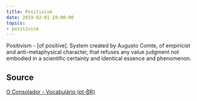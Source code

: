 ```yaml
---
title: Positivism
date: 2019-02-01 19:00:00
topics:
- positivism 
---
```


Positivism - [of positive]. System created by Augusto Comte, of empiricist and
anti-metaphysical character, that refuses any value judgment not embodied in a
scientific certainty and identical essence and phenomenon.

## Source
[O Consolador - Vocabulário (pt-BR)](http://www.oconsolador.com.br/linkfixo/vocabulario/principal.html)

